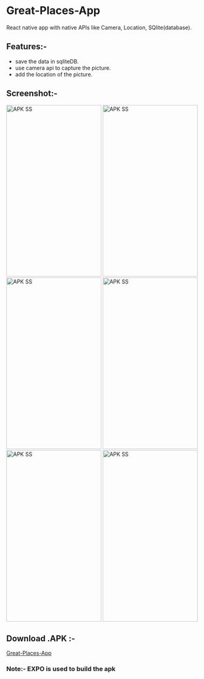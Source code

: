 # Great-Places-App
React native app with native APIs like Camera, Location, SQlite(database).

## Features:-
- save the data in sqliteDB.
- use camera api to capture the picture.
- add the location of the picture.

## Screenshot:-
<img alt="APK SS" src="" width="250" height="450">   <img alt="APK SS" src="" width="250" height="450">   <img alt="APK SS" src="" width="250" height="450">
<img alt="APK SS" src="" width="250" height="450">   <img alt="APK SS" src="" width="250" height="450">   <img alt="APK SS" src="" width="250" height="450">

## Download .APK :-
[Great-Places-App](https://drive.google.com/file/d/1ZoWqsbCu4vJ-1XCaa4m81y8NZlJtMQSL/view?usp=sharing)

### Note:- EXPO is used to build the apk
